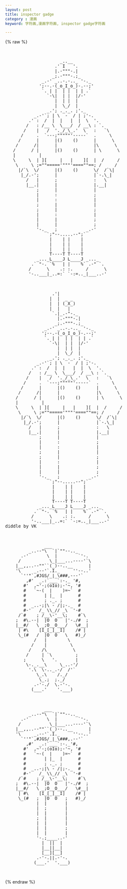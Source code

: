 ```yaml
---
layout: post
title: inspector gadge
category : 漫画
keyword: 字符画,漫画字符画, inspector gadge字符画

---
```

{% raw %}
<pre>


                     _..__
                   .' I   '.
                   |.-"""-.|
                  _;.-"""-.;_
              _.-' _..-.-.._ '-._
             ';--.-(_o_I_o_)-.--;'
              `. | |  | |  | | .`
                `-\|  | |  |/-'
                   |  | |  |
                   |  \_/  |
                _.'; ._._. ;'._
           _.-'`; | \  -  / | ;'-.
         .' :  /  |  |   |  |  \  '.
        /   : /__ \  \___/  / __\ : `.
       /    |   /  '._/_\_.'  \   :   `\
      /     .  `---;"""""'-----`  .     \
     /      |      |()    ()      |      \
    /      /|      |              |\      \
   /      / |      |()    ()      | \      \
   |    <jgs\_,,___|_.....____,,__/  `>     |
   \     \  | ][     |   |    ][  |  /     /
    \     \ ;=""====='"""'====""==; /     /
     |/`\  \/      |()    ()      \/  /`\|
      |_/.-';      |              |`-.\_|
        /   |      ;              :   \
        |__.|      |              |.__|
            ;      |              |
            |      :              ;
            |      :              |
            ;      |              |
            ;      |              ;
            |      :              |
            |      |              ;
            |      |              ;
            '-._   ;           _.-'
                `;"--.....--";`
                 |    | |    |
                 |    | |    |
                 |    | |    |
                 T----T T----T
            _..._L____J L____J _..._
          .` "-. `%   | |    %` .-" `.
         /      \    .: :.     /      \
         '-..___|_..=:` `-:=.._|___..-'



                  .'|
                 |  |  _ _
                 |  | (_X_)
                 |  |   |
                  `.|_.-"-._
                    |.-"""-.|
                   _;.-"""-.;_
               _.-' _..-.-.._ '-._
              ';--.-(_o_I_o_)-.--;'
               `. | |  | |  | | .`
                 `-\|  | |  |/-'
                    |  | |  |
                    |  \_/  |
                 _.'; ._._. ;'._
            _.-'`; | \  -  / | ;'-.
          .' :  /  |  |   |  |  \  '.
         /   : /__ \  \___/  / __\ : `.
        /    |   /  '._/_\_.'  \   :   `\
       /     .  `---;"""""'-----`  .     \
      /      |      |()    ()      |      \
     /      /|      |              |\      \
    /      / |      |()    ()      | \      \
    |    <jgs\_,,___|_.....____,,__/  `>     |
    \     \  | ][     |   |    ][  |  /     /
     \     \ ;=""====='"""'====""==; /     /
      |/`\  \/      |()    ()      \/  /`\|
       |_/.-';      |              |`-.\_|
         /   |      ;              :   \
         |__.|      |              |.__|
             ;      |              |
             |      :              ;
             |      :              |
             ;      |              |
             ;      |              ;
             |      :              |
             |      |              ;
             |      |              ;
             '-._   ;           _.-'
                 `;"--.....--";`
                  |    | |    |
                  |    | |    |
                  |    | |    |
                  T----T T----T
             _..._L____J L____J _..._
           .` "-. `%   | |    %` .-" `.
          /      \    .: :.     /      \
          '-..___|_..=:` `-:=.._|___..-'
diddle by VK



               ___
         _..--"\  `|`""--.._
      .-'       \  |        `'-.
     /           \_|___...----'`\
    |__,,..--""``(_)--..__      |
    '\     _.--'`.I._     ''--..'
      `''"`,#JGS/_|_\###,---'`
        ,#'  _.:`___`:-._ '#,
       #'  ,~'-;(oIo);-'~, '#
       #   `~-(  |    )=~`  #
       #       | |_  |      #
       #       ; ._. ;      #
       #  _..-;|\ - /|;-._  #
       #-'   /_ \\_// _\  '-#
     /`#    ; /__\-'__\;    #`\
    ;  #\.--|  |O  O   |'-./#  ;
    |__#/   \ _;O__O___/   \#__|
     | #\    [I_[_]__I]    /# |
     \_(#   /  |O  O   \   #)_/
           /   |        \
          /    |         \
         /    /\          \
        /     | `\         ;
       ;      \   '.       |
        \-._.__\     \_..-'/
         '.\  \-.._.-/  /'`
            \_.\    /._/
             \_.;  ;._/
           .-'-./  \.-'-.
          (___.'    '.___)



               ___
         _..--"\  `|`""--.._
      .-'       \  |        `'-.
     /           \_|___...----'`\
    |__,,..--""``(_)--..__      |
    '\     _.--'`.I._     ''--..'
      `''"`,#JGS/_|_\###,.--'`
        ,#'  _.:`___`:-._'#,
       #'  ,~'-;(oIo);-'~, '#
       #   `~-(  |    )=~`  #
       #       | |_  |      #
       #       ; ._. ;      #
       #  _..-;|\ - /|;-._  #
       #-'   /_ \\_// _\  '-#
     /`#    ; /__\-'__\;    #`\
    ;  #\.--|  |O  O   |'-./#  ;
    |__#/   \ _;O__O___/   \#__|
     | #\    [I_[_]__I]    /# |
     \_(#   ;  |O  O   ;   #)_/
            |  |       |
            |  ;       |
            |  |       |
            ;  |       |
            |  |       |
            |  |       ;
            |  |       |
            '-.;____..-'
              |  ||  |
              |__||__|
              [__][__]
            .-'-.||.-'-.
           (___.'  '.___)

 </pre>
{% endraw %}

